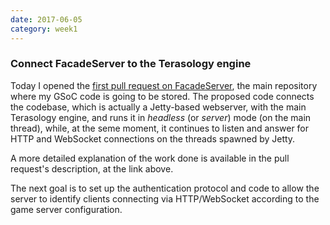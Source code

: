 ```yaml
---
date: 2017-06-05
category: week1
---
```


### Connect FacadeServer to the Terasology engine
Today I opened the [first pull request on FacadeServer](https://github.com/MovingBlocks/FacadeServer/pull/1), the main repository where my GSoC code is going to be stored. The proposed code connects the codebase, which is actually a Jetty-based webserver, with the main Terasology engine, and runs it in *headless* (or *server*) mode (on the main thread), while, at the seme moment, it continues to listen and answer for HTTP and WebSocket connections on the threads spawned by Jetty.

A more detailed explanation of the work done is available in the pull request's description, at the link above.

The next goal is to set up the authentication protocol and code to allow the server to identify clients connecting via HTTP/WebSocket according to the game server configuration.
